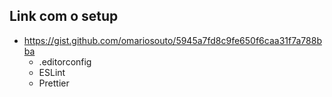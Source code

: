 ## Link com o setup

- https://gist.github.com/omariosouto/5945a7fd8c9fe650f6caa31f7a788bba
  - .editorconfig
  - ESLint
  - Prettier